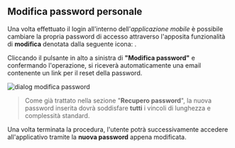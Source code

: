 ## Modifica password personale
Una volta effettuato il login all'interno dell'*applicazione mobile* è possibile cambiare la propria password di accesso attraverso l'apposita funzionalità di **modifica** denotata dalla seguente icona: . </br>

Cliccando il pulsante in alto a sinistra di **"Modifica password"** e confermando l'operazione, si riceverà automaticamente una email contenente un link per il reset della password.</br>

![dialog modifica password](/assets/mobile/edit_password.png)

>Come già trattato nella sezione "**Recupero password**", la nuova password inserita dovrà soddisfare **tutti** i vincoli di lunghezza e complessità standard.</br>

Una volta terminata la procedura, l'utente potrà successivamente accedere all'applicativo tramite la **nuova password** appena modificata.